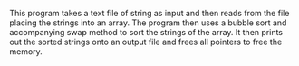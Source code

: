 This program takes a text file of string as input and then reads from the file placing 
the strings into an array. The program then uses a bubble sort and accompanying swap method to sort 
the strings of the array. It then prints out the sorted strings onto an output file and frees all pointers to
free the memory.
